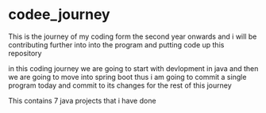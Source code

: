 # codee_journey
This is the journey of my coding form the second year onwards and i will be contributing further into into the program and putting code up this repository

in this coding journey we are going to start with devlopment in java and then we are going to move into spring boot thus i am going to commit a single program today and commit to its changes for the rest of this
journey

This contains 7 java projects that i have done 
